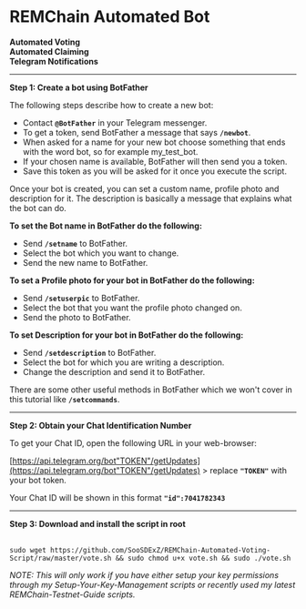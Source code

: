 # REMChain Automated Bot

**Automated Voting**<br>
**Automated Claiming**<br>
**Telegram Notifications**
<br>
***

**Step 1: Create a bot using BotFather**

The following steps describe how to create a new bot:

* Contact **`@BotFather`** in your Telegram messenger.
* To get a token, send BotFather a message that says **`/newbot`**.
* When asked for a name for your new bot choose something that ends with the word bot, so for example my_test_bot.
* If your chosen name is available, BotFather will then send you a token.
* Save this token as you will be asked for it once you execute the script.

Once your bot is created, you can set a custom name, profile photo and description for it. The description is basically a message that explains what the bot can do.

**To set the Bot name in BotFather do the following:**

* Send **`/setname`** to BotFather.
* Select the bot which you want to change.
* Send the new name to BotFather.

**To set a Profile photo for your bot in BotFather do the following:**

* Send **`/setuserpic`** to BotFather.
* Select the bot that you want the profile photo changed on.
* Send the photo to BotFather.

**To set Description for your bot in BotFather do the following:**

* Send **`/setdescription`** to BotFather.
* Select the bot for which you are writing a description.
* Change the description and send it to BotFather.

There are some other useful methods in BotFather which we won't cover in this tutorial like **`/setcommands`**.

***

**Step 2: Obtain your Chat Identification Number**

To get your Chat ID, open the following URL in your web-browser: 

[https://api.telegram.org/bot"TOKEN"/getUpdates](https://api.telegram.org/bot"TOKEN"/getUpdates) > replace **`"TOKEN"`** with your bot token.

Your Chat ID will be shown in this format **`"id":7041782343`**

***

**Step 3: Download and install the script in root**
<br>
<br>
```
sudo wget https://github.com/SooSDExZ/REMChain-Automated-Voting-Script/raw/master/vote.sh && sudo chmod u+x vote.sh && sudo ./vote.sh
```
_NOTE: This will only work if you have either setup your key permissions through my Setup-Your-Key-Management scripts or recently used my latest REMChain-Testnet-Guide scripts._
